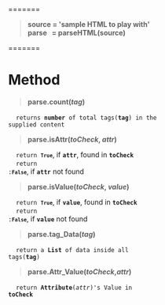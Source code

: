 
=======
> <b>source = 'sample HTML to play with'</b><br>
> <b>parse &nbsp; = parseHTML(source)</b><br>
  
=======

**Method**
==========
> <b>parse.count(<i>tag</i>)</b>

  &nbsp; &nbsp;  <code>returns <b>number</b> of total tags(<b>tag</b>) in the supplied content</code>
  
> <b>parse.isAttr(<i>toCheck</i>, <i>attr</i>)</b>

  &nbsp; &nbsp;  <code>return <code>__True__</code></code>, if <code>**attr**</code>, found in <code>**toCheck**</code><br>
  &nbsp; &nbsp;  <code>return :<code>__False__</code></code>, if <code>**attr**</code> not found
  
> <b>parse.isValue(<i>toCheck</i>, <i>value</i>)</b>

&nbsp; &nbsp;  <code>return <code>__True__</code></code>, if <code>**value**</code>, found in <code>**toCheck**</code><br>
  &nbsp; &nbsp;  <code>return :<code>__False__</code></code>, if <code>**value**</code> not found
  
> <b>parse.tag_Data(<i>tag</i>)</b>

  &nbsp; &nbsp; <code>return a <b>List</b> of data inside all tags(<b>tag</b>)</code>
  
> <b>parse.Attr_Value(<i>toCheck</i>,<i>attr</i>)</b>

  &nbsp; &nbsp; <code>return <b>Attribute</b>(<i>attr</i>)'s Value in <b>toCheck</b></code>
  
> 
